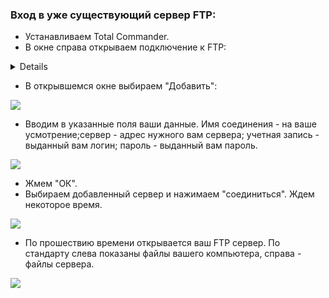 ### Вход в уже существующий сервер FTP:
* Устанавливаем Total Commander.
* В окне справа открываем подключение к FTP:
<details>
  <p>![](https://i.yapx.ru/DWVMy.png)
![](https://i.yapx.ru/DWVCP.png)</p>
</details>

* В открывшемся окне выбираем "Добавить":

![](https://i.yapx.ru/DWVCQ.png)
* Вводим в указанные поля ваши данные. Имя соединения - на ваше усмотрение;сервер - адрес нужного вам сервера; учетная запись - выданный вам логин; пароль - выданный вам пароль. 

![](https://i.yapx.ru/DWVCR.png)
* Жмем "ОК".
* Выбираем добавленный сервер и нажимаем "соединиться". Ждем некоторое время.

![](https://i.yapx.ru/DWVCS.png)
* По прошествию времени открывается ваш FTP сервер. По стандарту слева показаны файлы вашего компьютера, справа - файлы сервера.

![](https://i.yapx.ru/DWVCU.png)
